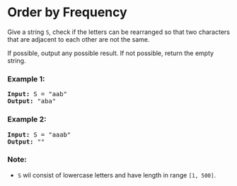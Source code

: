 ﻿# Order by Frequency

Give a string `S`, check if the letters can be rearranged so that two characters that are adjacent to each other are not the same.

If possible, output any possible result. If not possible, return the empty string.

### Example 1:
<pre>
<b>Input:</b> S = "aab"
<b>Output:</b> "aba"
</pre>

### Example 2: 
<pre>
<b>Input:</b> S = "aaab"
<b>Output:</b> ""
</pre>

### Note:
* `S` wil consist of lowercase letters and have length in range `[1, 500]`.
